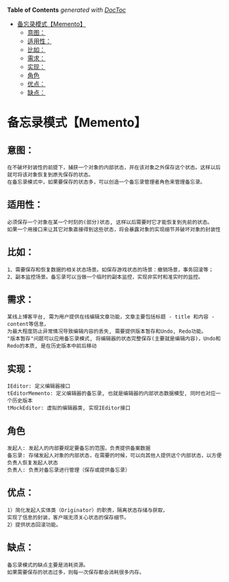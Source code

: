 <!-- START doctoc generated TOC please keep comment here to allow auto update -->
<!-- DON'T EDIT THIS SECTION, INSTEAD RE-RUN doctoc TO UPDATE -->
**Table of Contents**  *generated with [DocToc](https://github.com/thlorenz/doctoc)*

- [备忘录模式【Memento】](#%E5%A4%87%E5%BF%98%E5%BD%95%E6%A8%A1%E5%BC%8Fmemento)
  - [意图：](#%E6%84%8F%E5%9B%BE)
  - [适用性：](#%E9%80%82%E7%94%A8%E6%80%A7)
  - [比如：](#%E6%AF%94%E5%A6%82)
  - [需求：](#%E9%9C%80%E6%B1%82)
  - [实现：](#%E5%AE%9E%E7%8E%B0)
  - [角色](#%E8%A7%92%E8%89%B2)
  - [优点：](#%E4%BC%98%E7%82%B9)
  - [缺点：](#%E7%BC%BA%E7%82%B9)

<!-- END doctoc generated TOC please keep comment here to allow auto update -->

# 备忘录模式【Memento】

## 意图：
	在不破坏封装性的前提下，捕获一个对象的内部状态，并在该对象之外保存这个状态。这样以后就可将该对象恢复到原先保存的状态。
	在备忘录模式中，如果要保存的状态多，可以创造一个备忘录管理者角色来管理备忘录。
	
## 适用性：
	必须保存一个对象在某一个时刻的(部分)状态, 这样以后需要时它才能恢复到先前的状态。
	如果一个用接口来让其它对象直接得到这些状态，将会暴露对象的实现细节并破坏对象的封装性

## 比如：

	1、需要保存和恢复数据的相关状态场景。如保存游戏状态的场景：撤销场景，事务回滚等；
	2、副本监控场景。备忘录可以当做一个临时的副本监控，实现非实时和准实时的监控。

## 需求：
	某线上博客平台, 需为用户提供在线编辑文章功能，文章主要包括标题 - title 和内容 - content等信息，
	为最大程度防止异常情况导致编辑内容的丢失, 需要提供版本暂存和Undo, Redo功能。
	"版本暂存"问题可以应用备忘录模式, 将编辑器的状态完整保存(主要就是编辑内容)，Undo和Redo的本质, 是在历史版本中前后移动

## 实现：
	IEditor: 定义编辑器接口
	tEditorMemento: 定义编辑器的备忘录, 也就是编辑器的内部状态数据模型, 同时也对应一个历史版本
	tMockEditor: 虚拟的编辑器类, 实现IEditor接口

## 角色
    发起人: 发起人的内部要规定要备忘的范围，负责提供备案数据
    备忘录: 存储发起人对象的内部状态，在需要的时候，可以向其他人提供这个内部状态，以方便负责人恢复发起人状态
    负责人: 负责对备忘录进行管理（保存或提供备忘录）

## 优点：
	1）简化发起人实体类（Originator）的职责，隔离状态存储与获取，
    实现了信息的封装，客户端无须关心状态的保存细节。
	2）提供状态回滚功能。

## 缺点：
	备忘录模式的缺点主要是消耗资源。
	如果需要保存的状态过多，则每一次保存都会消耗很多内存。
